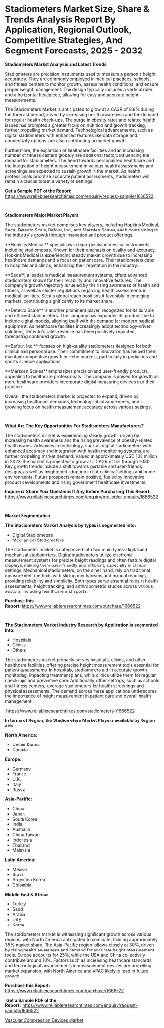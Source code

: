 <p><h1>Stadiometers Market Size, Share & Trends Analysis Report By Application, Regional Outlook, Competitive Strategies, And Segment Forecasts, 2025 - 2032</h1></p><p><strong>Stadiometers Market Analysis and Latest Trends</strong></p>
<p><p>Stadiometers are precision instruments used to measure a person's height accurately. They are commonly employed in medical practices, schools, and fitness centers to monitor growth, assess health conditions, and ensure proper weight management. The design typically includes a vertical ruler and a horizontal headpiece, allowing for easy and accurate height measurements.</p><p>The Stadiometers Market is anticipated to grow at a CAGR of 8.8% during the forecast period, driven by increasing health awareness and the demand for regular health check-ups. The surge in obesity rates and related health issues has prompted a greater focus on nutrition and growth tracking, further propelling market demand. Technological advancements, such as digital stadiometers with enhanced features like data storage and connectivity options, are also contributing to market growth.</p><p>Furthermore, the expansion of healthcare facilities and an increasing number of fitness centers globally are additional factors influencing the demand for stadiometers. The trend towards personalized healthcare and the integration of height measurement in various health assessments and screenings are expected to sustain growth in the market. As health professionals prioritize accurate patient assessments, stadiometers will remain a crucial tool in a variety of settings.</p></p>
<p><strong>Get a Sample PDF of the Report:&nbsp;</strong> <a href="https://www.reliableresearchtimes.com/enquiry/request-sample/1666522?utm_campaign=3038&utm_medium=2&utm_source=Github&utm_content=ia&utm_term=06032025&utm_id=stadiometers">https://www.reliableresearchtimes.com/enquiry/request-sample/1666522</a></p>
<p>&nbsp;</p>
<p><strong>Stadiometers Major Market Players</strong></p>
<p><p>The stadiometers market comprises key players, including Hopkins Medical, Seca, Detecto Scale, Befour, Inc., and Marsden Scales, each contributing to the industry's growth through innovation and product offerings.</p><p>**Hopkins Medical** specializes in high-precision medical instruments, including stadiometers. Known for their emphasis on quality and accuracy, Hopkins Medical is experiencing steady market growth due to increasing healthcare demands and a focus on patient care. Their stadiometers cater to hospitals and clinics, enhancing their reputation in the industry.</p><p>**Seca**, a leader in medical measurement systems, offers advanced stadiometers known for their reliability and innovative features. The company's growth trajectory is fueled by the rising awareness of health and fitness, as well as stricter regulations regarding health assessments in medical facilities. Seca's global reach positions it favorably in emerging markets, contributing significantly to its market share.</p><p>**Detecto Scale** is another prominent player, recognized for its durable and efficient stadiometers. The company has expanded its product line to include digital models, aligning itself with the demand for modern medical equipment. As healthcare facilities increasingly adopt technology-driven solutions, Detecto's sales revenue has been positively impacted, forecasting continued growth.</p><p>**Befour, Inc.** focuses on high-quality stadiometers designed for both clinical and personal use. Their commitment to innovation has helped them maintain competitive growth in niche markets, particularly in pediatrics and sports science applications.</p><p>**Marsden Scales** emphasizes precision and user-friendly products, appealing to healthcare professionals. The company is poised for growth as more healthcare providers incorporate digital measuring devices into their practice.</p><p>Overall, the stadiometers market is projected to expand, driven by increasing healthcare demands, technological advancements, and a growing focus on health measurement accuracy across various settings.</p></p>
<p>&nbsp;</p>
<p><strong>What Are The Key Opportunities For Stadiometers Manufacturers?</strong></p>
<p><p>The stadiometers market is experiencing steady growth, driven by increasing health awareness and the rising prevalence of obesity-related health issues. Advances in technology, such as digital stadiometers with enhanced accuracy and integration with health monitoring systems, are further propelling market demand. Valued at approximately USD 100 million in 2023, the market is projected to grow at a CAGR of 5% through 2030. Key growth trends include a shift towards portable and user-friendly designs, as well as heightened adoption in both clinical settings and home environments. Future prospects remain positive, fueled by innovative product developments and rising government healthcare investments.</p></p>
<p><strong>Inquire or Share Your Questions If Any Before Purchasing This Report:</strong> <a href="https://www.reliableresearchtimes.com/enquiry/pre-order-enquiry/1666522?utm_campaign=3038&utm_medium=2&utm_source=Github&utm_content=ia&utm_term=06032025&utm_id=stadiometers">https://www.reliableresearchtimes.com/enquiry/pre-order-enquiry/1666522</a></p>
<p>&nbsp;</p>
<p><strong>Market Segmentation</strong></p>
<p><strong>The Stadiometers Market Analysis by types is segmented into:</strong></p>
<p><ul><li>Digital Stadiometers</li><li>Mechanical Stadiometers</li></ul></p>
<p><p>The stadiometer market is categorized into two main types: digital and mechanical stadiometers. Digital stadiometers utilize electronic measurement systems for precise height readings and often feature digital displays, making them user-friendly and efficient, especially in clinical settings. Mechanical stadiometers, on the other hand, rely on traditional measurement methods with sliding mechanisms and manual readings, providing reliability and simplicity. Both types serve essential roles in health assessments, height tracking, and anthropometric studies across various sectors, including healthcare and sports.</p></p>
<p><strong>Purchase this Report:&nbsp;</strong><a href="https://www.reliableresearchtimes.com/purchase/1666522?utm_campaign=3038&utm_medium=2&utm_source=Github&utm_content=ia&utm_term=06032025&utm_id=stadiometers">https://www.reliableresearchtimes.com/purchase/1666522</a></p>
<p>&nbsp;</p>
<p><strong>The Stadiometers Market Industry Research by Application is segmented into:</strong></p>
<p><ul><li>Hospitals</li><li>Clinics</li><li>Others</li></ul></p>
<p><p>The stadiometers market primarily serves hospitals, clinics, and other healthcare facilities, offering precise height measurement tools essential for patient assessments. In hospitals, stadiometers aid in accurate growth monitoring, impacting treatment plans, while clinics utilize them for regular check-ups and preventive care. Additionally, other settings, such as schools and fitness centers, leverage stadiometers for health screenings and physical assessments. The demand across these applications underscores the importance of height measurement in patient care and overall health management.</p></p>
<p><a href="https://www.reliableresearchtimes.com/stadiometers-r1666522?utm_campaign=3038&utm_medium=2&utm_source=Github&utm_content=ia&utm_term=06032025&utm_id=stadiometers">&nbsp;https://www.reliableresearchtimes.com/stadiometers-r1666522</a></p>
<p><strong>In terms of Region, the Stadiometers Market Players available by Region are:</strong></p>
<p>
    <p> <strong> North America: </strong>
        <ul>
            <li>United States</li>
            <li>Canada</li>
        </ul>
        </p> 
    <p> <strong> Europe: </strong>
        <ul>
            <li>Germany</li>
            <li>France</li>
            <li>U.K.</li>
            <li>Italy</li>
            <li>Russia</li>
        </ul>
        </p> 
    <p> <strong> Asia-Pacific: </strong>
        <ul>
            <li>China</li>
            <li>Japan</li>
            <li>South Korea</li>
            <li>India</li>
            <li>Australia</li>
            <li>China Taiwan</li>
            <li>Indonesia</li>
            <li>Thailand</li>
            <li>Malaysia</li>
        </ul>
        </p> 
    <p> <strong> Latin America: </strong>
        <ul>
            <li>Mexico</li>
            <li>Brazil</li>
            <li>Argentina Korea</li>
            <li>Colombia</li>
        </ul>
        </p> 
    <p> <strong> Middle East & Africa: </strong>
        <ul>
            <li>Turkey</li>
            <li>Saudi</li>
            <li>Arabia</li>
            <li>UAE</li>
            <li>Korea</li>
        </ul>
    </p>
    </p>
<p><p>The stadiometers market is witnessing significant growth across various regions, with North America anticipated to dominate, holding approximately 35% market share. The Asia-Pacific region follows closely at 30%, driven by rising health awareness and demand for accurate height measurement tools. Europe accounts for 25%, while the USA and China collectively contribute around 10%. Factors such as increasing healthcare standards and technological advancements in measurement devices are propelling market expansion, with North America and APAC likely to lead in future growth.</p></p>
<p><strong>Purchase this Report: </strong><a href="https://www.reliableresearchtimes.com/purchase/1666522?utm_campaign=3038&utm_medium=2&utm_source=Github&utm_content=ia&utm_term=06032025&utm_id=stadiometers">https://www.reliableresearchtimes.com/purchase/1666522</a></p>
<p>&nbsp;<strong>Get a Sample PDF of the Report:&nbsp;&nbsp;</strong><a href="https://www.reliableresearchtimes.com/enquiry/request-sample/1666522?utm_campaign=3038&utm_medium=2&utm_source=Github&utm_content=ia&utm_term=06032025&utm_id=stadiometers">https://www.reliableresearchtimes.com/enquiry/request-sample/1666522</a></p>
<p><strong></strong></p>
<p><p><a href="https://github.com/saroarmaicky/Market-Research-Report-List-1/blob/main/vascular-compression-devices-market.md?utm_campaign=3038&utm_medium=2&utm_source=Github&utm_content=ia&utm_term=06032025&utm_id=stadiometers">Vascular Compression Devices Market</a></p></p>